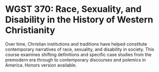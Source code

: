 # WGST 370: Race, Sexuality, and Disability in the History of Western Christianity

Over time, Christian institutions and traditions have helped constitute contemporary narratives of race, sexuality, and disability in society. This course examines shifting definitions and specific case studies from the premodern era through to contemporary discourses and polemics in America. Honors version available.